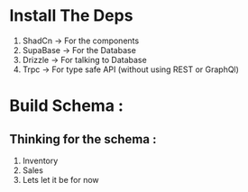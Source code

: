 # Install The Deps 
1.  ShadCn -> For the components
2. SupaBase -> For the Database
3. Drizzle -> For talking to Database
4. Trpc -> For type safe API (without using REST or GraphQl)


# Build Schema :

## Thinking for the schema : 
1. Inventory 
2. Sales
3.  Lets let it be for now